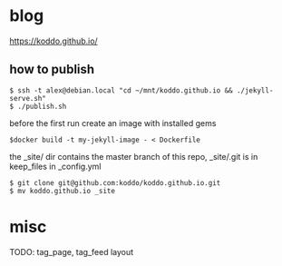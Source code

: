 # blog

https://koddo.github.io/

## how to publish

```
$ ssh -t alex@debian.local "cd ~/mnt/koddo.github.io && ./jekyll-serve.sh"
$ ./publish.sh
```

before the first run create an image with installed gems

```
$docker build -t my-jekyll-image - < Dockerfile
```

the _site/ dir contains the master branch of this repo, _site/.git is in keep_files in _config.yml

```
$ git clone git@github.com:koddo/koddo.github.io.git
$ mv koddo.github.io _site
```



misc
=======================

TODO: tag_page, tag_feed layout
